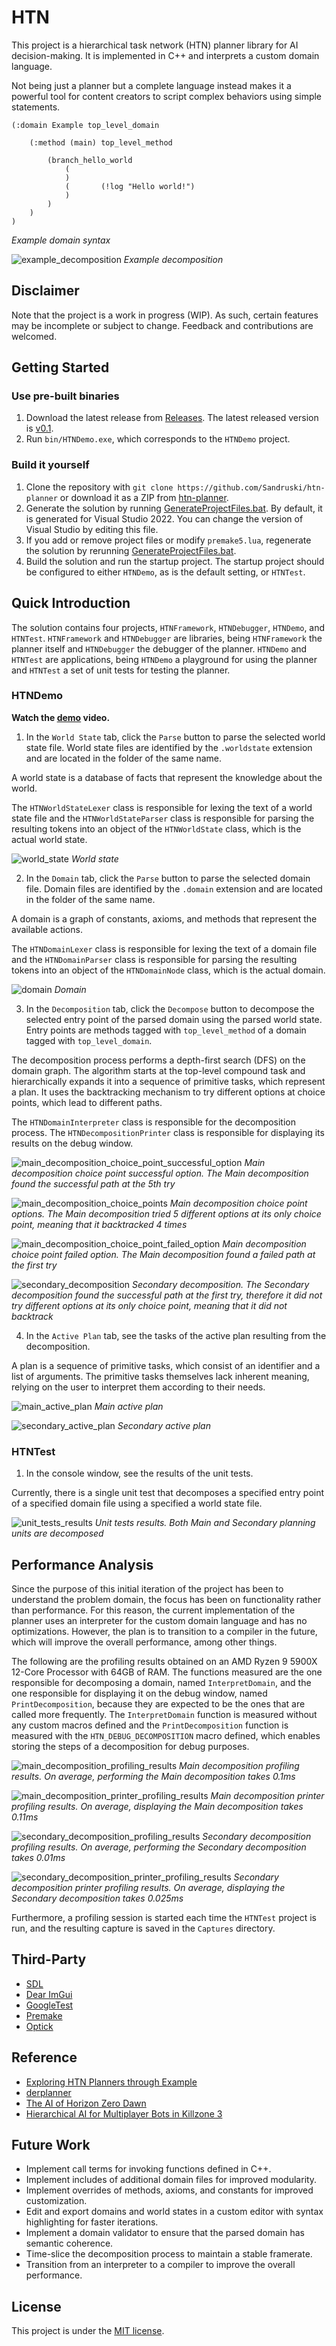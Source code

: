 # HTN
This project is a hierarchical task network (HTN) planner library for AI decision-making. It is implemented in C++ and interprets a custom domain language.

Not being just a planner but a complete language instead makes it a powerful tool for content creators to script complex behaviors using simple statements.

```
(:domain Example top_level_domain

    (:method (main) top_level_method

        (branch_hello_world
            (
            )
            (       (!log "Hello world!")
            )
        )
    )
)
```
*Example domain syntax*

![example_decomposition](https://github.com/Sandruski/htn-planner/blob/main/docs/images/example_decomposition.png "Example decomposition")
*Example decomposition*

## Disclaimer
Note that the project is a work in progress (WIP). As such, certain features may be incomplete or subject to change. Feedback and contributions are welcomed.

## Getting Started

### Use pre-built binaries
1. Download the latest release from [Releases](https://github.com/Sandruski/htn-planner/releases). The latest released version is [v0.1](https://github.com/Sandruski/htn-planner/releases/tag/v0.1).
2. Run `bin/HTNDemo.exe`, which corresponds to the `HTNDemo` project.

### Build it yourself
1. Clone the repository with `git clone https://github.com/Sandruski/htn-planner` or download it as a ZIP from [htn-planner](https://github.com/Sandruski/htn-planner).
2. Generate the solution by running [GenerateProjectFiles.bat](https://github.com/Sandruski/htn-planner/blob/main/GenerateProjectFiles.bat). By default, it is generated for Visual Studio 2022. You can change the version of Visual Studio by editing this file.
3. If you add or remove project files or modify `premake5.lua`, regenerate the solution by rerunning [GenerateProjectFiles.bat](https://github.com/Sandruski/htn-planner/blob/main/GenerateProjectFiles.bat).
4. Build the solution and run the startup project. The startup project should be configured to either `HTNDemo`, as is the default setting, or `HTNTest`.

## Quick Introduction
The solution contains four projects, `HTNFramework`, `HTNDebugger`, `HTNDemo`, and `HTNTest`. `HTNFramework` and `HTNDebugger` are libraries, being `HTNFramework` the planner itself and `HTNDebugger` the debugger of the planner. `HTNDemo` and `HTNTest` are applications, being `HTNDemo` a playground for using the planner and `HTNTest` a set of unit tests for testing the planner.

### HTNDemo
**Watch the [demo](https://github.com/Sandruski/htn-planner/tree/main/docs/videos/demo.mp4) video.**

1. In the `World State` tab, click the `Parse` button to parse the selected world state file. World state files are identified by the `.worldstate` extension and are located in the folder of the same name.

A world state is a database of facts that represent the knowledge about the world.

The `HTNWorldStateLexer` class is responsible for lexing the text of a world state file and the `HTNWorldStateParser` class is responsible for parsing the resulting tokens into an object of the `HTNWorldState` class, which is the actual world state.

![world_state](https://github.com/Sandruski/htn-planner/blob/main/docs/images/world_state.png "World state")
*World state*

2. In the `Domain` tab, click the `Parse` button to parse the selected domain file. Domain files are identified by the `.domain` extension and are located in the folder of the same name.

A domain is a graph of constants, axioms, and methods that represent the available actions.

The `HTNDomainLexer` class is responsible for lexing the text of a domain file and the `HTNDomainParser` class is responsible for parsing the resulting tokens into an object of the `HTNDomainNode` class, which is the actual domain.

![domain](https://github.com/Sandruski/htn-planner/blob/main/docs/images/domain.png "Domain")
*Domain*

3. In the `Decomposition` tab, click the `Decompose` button to decompose the selected entry point of the parsed domain using the parsed world state. Entry points are methods tagged with `top_level_method` of a domain tagged with `top_level_domain`.

The decomposition process performs a depth-first search (DFS) on the domain graph. The algorithm starts at the top-level compound task and hierarchically expands it into a sequence of primitive tasks, which represent a plan. It uses the backtracking mechanism to try different options at choice points, which lead to different paths.

The `HTNDomainInterpreter` class is responsible for the decomposition process. The `HTNDecompositionPrinter` class is responsible for displaying its results on the debug window.

![main_decomposition_choice_point_successful_option](https://github.com/Sandruski/htn-planner/blob/main/docs/images/main_decomposition_choice_point_successful_option.png "Main decomposition choice point successful option")
*Main decomposition choice point successful option. The Main decomposition found the successful path at the 5th try*

![main_decomposition_choice_points](https://github.com/Sandruski/htn-planner/blob/main/docs/images/main_decomposition_choice_point_options.png "Main decomposition choice point options")
*Main decomposition choice point options. The Main decomposition tried 5 different options at its only choice point, meaning that it backtracked 4 times*

![main_decomposition_choice_point_failed_option](https://github.com/Sandruski/htn-planner/blob/main/docs/images/main_decomposition_choice_point_failed_option.png "Main decomposition choice point failed option")
*Main decomposition choice point failed option. The Main decomposition found a failed path at the first try*

![secondary_decomposition](https://github.com/Sandruski/htn-planner/blob/main/docs/images/secondary_decomposition.png "Secondary decomposition")
*Secondary decomposition. The Secondary decomposition found the successful path at the first try, therefore it did not try different options at its only choice point, meaning that it did not backtrack*

4. In the `Active Plan` tab, see the tasks of the active plan resulting from the decomposition.

A plan is a sequence of primitive tasks, which consist of an identifier and a list of arguments. The primitive tasks themselves lack inherent meaning, relying on the user to interpret them according to their needs.

![main_active_plan](https://github.com/Sandruski/htn-planner/blob/main/docs/images/main_active_plan.png "Main active plan")
*Main active plan*

![secondary_active_plan](https://github.com/Sandruski/htn-planner/blob/main/docs/images/secondary_active_plan.png "Secondary active plan")
*Secondary active plan*

### HTNTest
1. In the console window, see the results of the unit tests.

Currently, there is a single unit test that decomposes a specified entry point of a specified domain file using a specified a world state file.

![unit_tests_results](https://github.com/Sandruski/htn-planner/blob/main/docs/images/unit_tests_results.png "Unit tests results")
*Unit tests results. Both Main and Secondary planning units are decomposed*

## Performance Analysis

Since the purpose of this initial iteration of the project has been to understand the problem domain, the focus has been on functionality rather than performance. For this reason, the current implementation of the planner uses an interpreter for the custom domain language and has no optimizations. However, the plan is to transition to a compiler in the future, which will improve the overall performance, among other things.

The following are the profiling results obtained on an AMD Ryzen 9 5900X 12-Core Processor with 64GB of RAM. The functions measured are the one responsible for decomposing a domain, named `InterpretDomain`, and the one responsible for displaying it on the debug window, named `PrintDecomposition`, because they are expected to be the ones that are called more frequently. The `InterpretDomain` function is measured without any custom macros defined and the `PrintDecomposition` function is measured with the `HTN_DEBUG_DECOMPOSITION` macro defined, which enables storing the steps of a decomposition for debug purposes.

![main_decomposition_profiling_results](https://github.com/Sandruski/htn-planner/blob/main/docs/images/main_decomposition_profiling_results.png "Main decomposition profiling results")
*Main decomposition profiling results. On average, performing the Main decomposition takes 0.1ms*

![main_decomposition_printer_profiling_results](https://github.com/Sandruski/htn-planner/blob/main/docs/images/main_decomposition_printer_profiling_results.png "Main decomposition printer profiling results")
*Main decomposition printer profiling results. On average, displaying the Main decomposition takes 0.11ms*

![secondary_decomposition_profiling_results](https://github.com/Sandruski/htn-planner/blob/main/docs/images/secondary_decomposition_profiling_results.png "Secondary decomposition profiling results")
*Secondary decomposition profiling results. On average, performing the Secondary decomposition takes 0.01ms*

![secondary_decomposition_printer_profiling_results](https://github.com/Sandruski/htn-planner/blob/main/docs/images/secondary_decomposition_printer_profiling_results.png "Secondary decomposition printer profiling results")
*Secondary decomposition printer profiling results. On average, displaying the Secondary decomposition takes 0.025ms*

Furthermore, a profiling session is started each time the `HTNTest` project is run, and the resulting capture is saved in the `Captures` directory.

## Third-Party
- [SDL](https://www.libsdl.org/)
- [Dear ImGui](https://github.com/ocornut/imgui)
- [GoogleTest](https://google.github.io/googletest/)
- [Premake](https://premake.github.io/)
- [Optick](https://github.com/bombomby/optick)

## Reference
- [Exploring HTN Planners
through Example](https://www.gameaipro.com/GameAIPro/GameAIPro_Chapter12_Exploring_HTN_Planners_through_Example.pdf)
- [derplanner](https://github.com/alexshafranov/derplanner)
- [The AI of Horizon Zero Dawn](https://www.guerrilla-games.com/read/the-ai-of-horizon-zero-dawn)
- [Hierarchical AI for Multiplayer
Bots in Killzone 3](https://www.gameaipro.com/GameAIPro/GameAIPro_Chapter29_Hierarchical_AI_for_Multiplayer_Bots_in_Killzone_3.pdf)

## Future Work
- Implement call terms for invoking functions defined in C++.
- Implement includes of additional domain files for improved modularity.
- Implement overrides of methods, axioms, and constants for improved customization.
- Edit and export domains and world states in a custom editor with syntax highlighting for faster iterations.
- Implement a domain validator to ensure that the parsed domain has semantic coherence.
- Time-slice the decomposition process to maintain a stable framerate.
- Transition from an interpreter to a compiler to improve the overall performance.

## License
This project is under the [MIT license](https://github.com/Sandruski/htn-planner/blob/main/LICENSE).